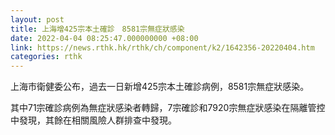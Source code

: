 ```yaml
---
layout: post
title: 上海增425宗本土確診　8581宗無症狀感染
date: 2022-04-04 08:25:47.000000000 +08:00
link: https://news.rthk.hk/rthk/ch/component/k2/1642356-20220404.htm
categories: rthk
---
```


上海市衛健委公布，過去一日新增425宗本土確診病例，8581宗無症狀感染。

其中71宗確診病例為無症狀感染者轉歸，7宗確診和7920宗無症狀感染在隔離管控中發現，其餘在相關風險人群排查中發現。
